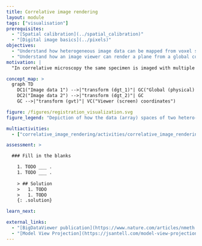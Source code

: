 ```yaml
---
title: Correlative image rendering
layout: module
tags: ["visualisation"]
prerequisites:
  - "[Spatial calibration](../spatial_calibration)"
  - "[Digital image basics](../pixels)"
objectives:
  - "Understand how heterogeneous image data can be mapped from voxel space into a global coordinate system."
  - "Understand how an image viewer can render a plane from a global coordinate system."
motivation: |
  "In correlative microscopy the same specimen is imaged with multiple modalities. While this provides great opportunities for scientific discovery it poses some visualisation challenges. The various images may have different voxel sizes and different dimensionality and may be translated and rotated with respect to another. To tackle this challenge appropriate image viewer software and image data file formats must be chosen. To make those hoices it is important to understand the basic concepts of correlative image rendering, as well as know some concrete implementations."

concept_map: >
  graph TD
    DC1("Image data 1") -->|"transform (dgt_1)"| GC("Global (physical) coordinates")
    DC2("Image data 2") -->|"transform (dgt_2)"| GC
    GC -->|"transform (gvt)"| VC("Viewer (screen) coordinates")

figure: /figures/registration_visualization.svg
figure_legend: "Depiction of how the data (array) spaces of two hetero-dimensional images are mapped onto a computer screen. Note that even though the first image is 2-D, it is depicted 3-D in data space by means of adding a singleton dimension. In practice, the computer can loop through all screen pixels (viewer space) and use the given formula to fetch the corresponding values from the data spaces. If there are several values (in this example there are two), then a blending and coloring scheme must be applied to produce the final RGB value that is displayed on the computer screen (this will be discussed in other teaching modules). NOTE: probably it is better to speak of array space rather than data space, because the actual data may live below the array in some other space, like a series of time-tagged measurements in a point-scanning confocal. Then there also is the storage space, which is probably linear, e.g. on a hard-disk, and may be chunked."

multiactivities:
  - ["correlative_image_rendering/activities/correlative_image_rendering.md", [["MoBIE", "correlative_image_rendering/activities/mobie.md", "markdown"]]]

assessment: >

  ### Fill in the blanks

    1. TODO ___ .
    1. TODO ___ .
    
    > ## Solution
    >   1. TODO
    >   1. TODO
    {: .solution}

learn_next:

external_links:
  - "[BigDataViewer publication](https://www.nature.com/articles/nmeth.3392/)"
  - "[Model View Projection](https://jsantell.com/model-view-projection/)"
---
```



